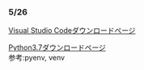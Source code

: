 ### 5/26
[Visual Studio Codeダウンロードページ](https://azure.microsoft.com/ja-jp/products/visual-studio-code/)

[Python3.7ダウンロードページ](https://www.python.org/downloads/)  
参考:pyenv, venv
